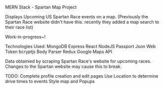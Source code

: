 MERN Stack - Spartan Map Project

Displays Upcoming US Spartan Race events on a map.  (Previously the Spartan Race website didn't have this. recently they added a map search to their race list)

Work-in-progress~!

Technologies Used:
MongoDB
Express
React
NodeJS
Passport
Json Web Token
bcryptjs
Body Parser
Redux
Google Maps API

Data obtainied by scraping Spartan Race's website for upcoming races.  Changes to the Spartan website may cause this to break.

TODO:
Complete profile creation and edit pages
Use Location to determine drive times to events
Style map and Popups

